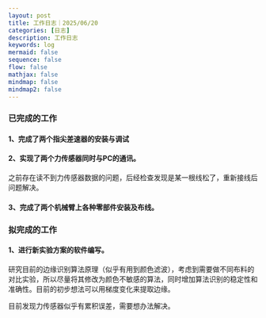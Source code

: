 ```yaml
---
layout: post
title: 工作日志｜2025/06/20
categories: [日志]
description: 工作日志
keywords: log
mermaid: false
sequence: false
flow: false
mathjax: false
mindmap: false
mindmap2: false
---
```

### 已完成的工作

#### 1、完成了两个指尖差速器的安装与调试


#### 2、实现了两个力传感器同时与PC的通讯。
之前存在读不到力传感器数据的问题，后经检查发现是某一根线松了，重新接线后问题解决。

#### 3、完成了两个机械臂上各种零部件安装及布线。

### 拟完成的工作

#### 1、进行新实验方案的软件编写。
研究目前的边缘识别算法原理（似乎有用到颜色滤波），考虑到需要做不同布料的对比实验，所以尽量将其修改为颜色不敏感的算法，同时增加算法识别的稳定性和准确性。目前的初步想法可以用梯度变化来提取边缘。

目前发现力传感器似乎有累积误差，需要想办法解决。

